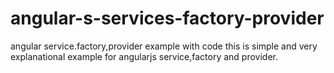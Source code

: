 # angular-s-services-factory-provider
angular service.factory,provider example with code
this is simple and very explanational example for angularjs service,factory and provider.

